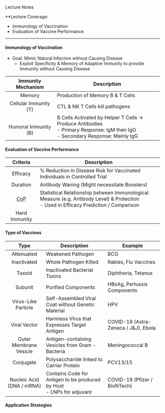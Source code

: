 Lecture Notes

**Lecture Coverage:
- Immunology of Vaccination
- Evaluation of Vaccine Performance

---
#### **Immunology of Vaccination**
- Goal: Mimic Natural Infection without Causing Disease
	- Exploit Specificity & Memory of Adaptive Immunity to provide Immunity without Causing Disease

|    Immunity Mechanism    | Description                                                                                                                      |
| :----------------------: | -------------------------------------------------------------------------------------------------------------------------------- |
|          Memory          | Production of Memory B & T Cells                                                                                                 |
|  Cellular Immunity (T)   | CTL & NK T Cells kill pathogens                                                                                                  |
| <br>Humoral Immunity (B) | B Cells Activated by Helper T Cells → Produce Antibodies<br>- Primary Response: IgM then IgG<br>- Secondary Response: Mainly IgG |


#### **Evaluation of Vaccine Performance**

|                     Criteria                     | Description                                                                                                                             |
| :----------------------------------------------: | --------------------------------------------------------------------------------------------------------------------------------------- |
|                     Efficacy                     | % Reduction in Disease Risk for Vaccinated Individuals in Controlled Trial                                                              |
|                     Duration                     | Antibody Waning (Might necessitate Boosters)                                                                                            |
| <abbr Title="Correlate of Protection">CoP</abbr> | Statistical Relationship between Immunological Measure (e.g. Antibody Level) & Protection<br>- Used in Efficacy Prediction / Comparison |
|                  Herd Immunity                   |                                                                                                                                         |


#### **Type of Vaccines**

|             Type             | Description                                                             | Example                              |
| :--------------------------: | ----------------------------------------------------------------------- | ------------------------------------ |
|          Attenuated          | Weakened Pathogen                                                       | BCG                                  |
|         Inactivated          | Whole Pathogen Killed                                                   | Rabies, Flu Vaccines                 |
|            Toxoid            | Inactivated Bacterial Toxins                                            | Diphtheria, Tetanus                  |
|           Subunit            | Purified Components                                                     | HBsAg, Pertussis Components          |
|     Virus-Like Particle      | Self-Assembled Viral Coat without Genetic Material                      | HPV                                  |
|         Viral Vector         | Harmless Virus that Expresses Target Antigen                            | COVID-19 (Astra-Zeneca / J&J), Ebola |
|    Outer Membrane Vesicle    | Antigen-containing Vesicles from Gram - Bacteria                        | Meningococcal B                      |
|          Conjugate           | Polysaccharide linked to Carrier Protein                                | PCV13/15                             |
| Nucleic Acid<br>(DNA / mRNA) | Contains Code for Antigen to be produced by Host<br>- LNPs for adjuvant | COVID-19 (Pfizer / BioNTech)         |


#### **Application Strategies**
